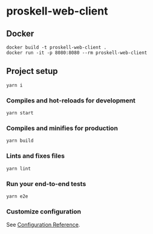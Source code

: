 # proskell-web-client

## Docker

```
docker build -t proskell-web-client .
docker run -it -p 8080:8080 --rm proskell-web-client
```

## Project setup
```
yarn i
```

### Compiles and hot-reloads for development
```
yarn start
```

### Compiles and minifies for production
```
yarn build
```

### Lints and fixes files
```
yarn lint
```

### Run your end-to-end tests
```
yarn e2e
```

### Customize configuration
See [Configuration Reference](https://cli.vuejs.org/config/).
